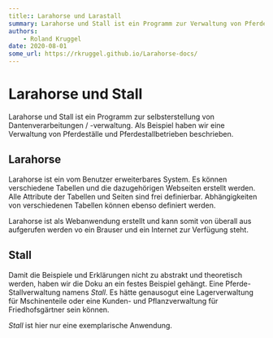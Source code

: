 ```yaml
---
title:: Larahorse und Larastall
summary: Larahorse und Stall ist ein Programm zur Verwaltung von Pferdeställe und Pferdestallbetrieben
authors:
    - Roland Kruggel
date: 2020-08-01
some_url: https://rkruggel.github.io/Larahorse-docs/
---
```


# Larahorse und Stall
Larahorse und Stall ist ein Programm zur selbsterstellung von Dantenverarbeitungen / -verwaltung. Als Beispiel haben wir eine Verwaltung von Pferdeställe und Pferdestallbetrieben beschrieben.

## Larahorse
Larahorse ist ein vom Benutzer erweiterbares System. Es können verschiedene Tabellen und die dazugehörigen Webseiten erstellt werden. Alle Attribute der Tabellen und Seiten sind frei definierbar. Abhängigkeiten von verschiedenen Tabellen können ebenso definiert werden.

Larahorse ist als Webanwendung erstellt und kann somit von überall aus aufgerufen werden vo ein Brauser und ein Internet zur Verfügung steht. 

## Stall
Damit die Beispiele und Erklärungen nicht zu abstrakt und theoretisch werden, haben wir die Doku an ein festes Beispiel gehängt. Eine Pferde-Stallverwaltung namens *Stall*. Es hätte genausogut eine Lagerverwaltung für Mschinenteile oder eine Kunden- und Pflanzverwaltung für Friedhofsgärtner sein können.

*Stall* ist hier nur eine exemplarische Anwendung.
